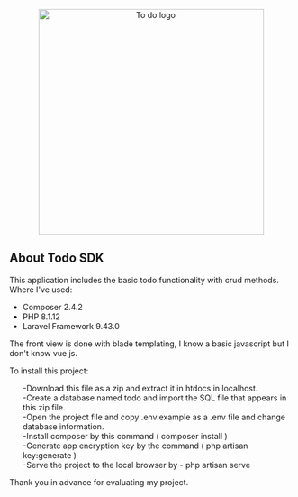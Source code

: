 <p align="center"><img src="https://to-do-cdn.microsoft.com/static-assets/c87265a87f887380a04cf21925a56539b29364b51ae53e089c3ee2b2180148c6/icons/logo.png" width="400" alt="To do logo"></p>

## About Todo SDK

This application includes the basic todo functionality with crud methods. Where I've used:

- Composer 2.4.2
- PHP 8.1.12
- Laravel Framework 9.43.0

The front view is done with blade templating, I know a basic javascript but I don't know vue js.

To install this project:
<ul style="list-style:none;">
<li> -Download this file as a zip and extract it in htdocs in localhost. </li>
<li> -Create a database named todo and import the SQL file that appears in this zip file. </li>
<li> -Open the project file and copy .env.example as a .env file and change database information. </li>
<li> -Install composer by this command ( composer install )</li>
<li> -Generate app encryption key by the command ( php artisan key:generate ) </li>
<li> -Serve the project to the local browser by - php artisan serve </li>
</ul>

Thank you in advance for evaluating my project.
